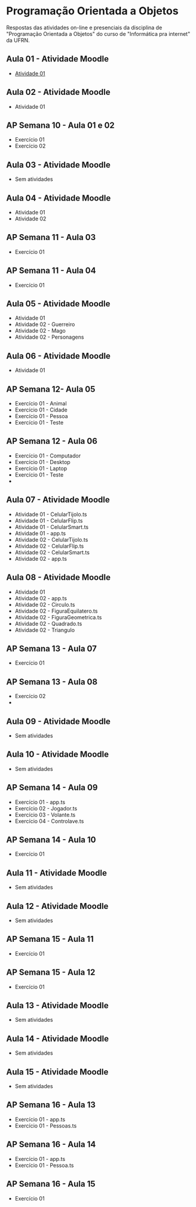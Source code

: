 # Programação Orientada a Objetos
 Respostas das atividades on-line e presenciais da disciplina de "Programação Orientada a Objetos" do curso de "Informática pra internet" da UFRN.
 
## Aula 01 - Atividade Moodle
* [Atividade 01](https://github.com/felipemadu13/IMD-UFRN/blob/35696a0ea297b9db9f80850ba54d6887ed45423f/Programa%C3%A7%C3%A3o%20Orientada%20a%20Objetos/Atividades_Moodle/Aula%2001/atividade_01.txt)

## Aula 02 - Atividade Moodle
* Atividade 01

## AP Semana 10 - Aula 01 e 02
* Exercício 01
* Exercício 02

## Aula 03 - Atividade Moodle
* Sem atividades

## Aula 04 - Atividade Moodle
* Atividade 01
* Atividade 02

## AP Semana 11 - Aula 03
* Exercício 01

## AP Semana 11 - Aula 04
* Exercício 01

## Aula 05 - Atividade Moodle
* Atividade 01
* Atividade 02 - Guerreiro
* Atividade 02 - Mago
* Atividade 02 - Personagens

## Aula 06 - Atividade Moodle
* Atividade 01

## AP Semana 12- Aula 05
* Exercício 01 - Animal
* Exercício 01 - Cidade
* Exercício 01 - Pessoa
* Exercício 01 - Teste

## AP Semana 12 - Aula 06
* Exercício 01 - Computador
* Exercício 01 - Desktop
* Exercício 01 - Laptop
* Exercício 01 - Teste
* 
## Aula 07 - Atividade Moodle
* Atividade 01 - CelularTijolo.ts
* Atividade 01 - CelularFlip.ts
* Atividade 01 - CelularSmart.ts
* Atividade 01 - app.ts
* Atividade 02 - CelularTijolo.ts
* Atividade 02 - CelularFlip.ts
* Atividade 02 - CelularSmart.ts
* Atividade 02 - app.ts

## Aula 08 - Atividade Moodle
* Atividade 01
* Atividade 02 - app.ts
* Atividade 02 - Circulo.ts
* Atividade 02 - FiguraEquilatero.ts
* Atividade 02 - FiguraGeometrica.ts
* Atividade 02 - Quadrado.ts
* Atividade 02 - Triangulo

## AP Semana 13 - Aula 07
* Exercício 01


## AP Semana 13 - Aula 08
* Exercício 02
* 
## Aula 09 - Atividade Moodle
* Sem atividades

## Aula 10 - Atividade Moodle
* Sem atividades

## AP Semana 14 - Aula 09
* Exercício 01 - app.ts
* Exercício 02 - Jogador.ts
* Exercício 03 - Volante.ts
* Exercício 04 - Controlave.ts

## AP Semana 14 - Aula 10
* Exercício 01

## Aula 11 - Atividade Moodle
* Sem atividades

## Aula 12 - Atividade Moodle
* Sem atividades

## AP Semana 15 - Aula 11
* Exercício 01

## AP Semana 15 - Aula 12
* Exercício 01

## Aula 13 - Atividade Moodle
* Sem atividades

## Aula 14 - Atividade Moodle
* Sem atividades

## Aula 15 - Atividade Moodle
* Sem atividades

## AP Semana 16 - Aula 13
* Exercício 01 - app.ts
* Exercício 01 - Pessoas.ts

## AP Semana 16 - Aula 14
* Exercício 01 - app.ts
* Exercício 01 - Pessoa.ts

## AP Semana 16 - Aula 15
* Exercício 01


